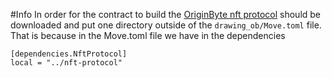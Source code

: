 #Info
In order for the contract to build the [OriginByte nft protocol](https://github.com/Origin-Byte/nft-protocol) should be downloaded and put one directory outside of the `drawing_ob/Move.toml` file.
That is because in the Move.toml file we have in the dependencies
```
[dependencies.NftProtocol]
local = "../nft-protocol"
```